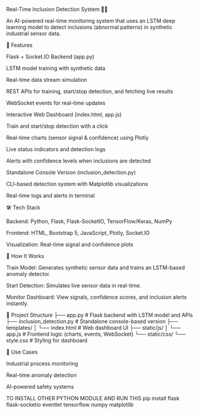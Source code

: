 Real-Time Inclusion Detection System 🚨🤖

An AI-powered real-time monitoring system that uses an LSTM deep learning model to detect inclusions (abnormal patterns) in synthetic industrial sensor data.

🔹 Features

Flask + Socket.IO Backend (app.py)

LSTM model training with synthetic data

Real-time data stream simulation

REST APIs for training, start/stop detection, and fetching live results

WebSocket events for real-time updates

Interactive Web Dashboard (index.html, app.js)

Train and start/stop detection with a click

Real-time charts (sensor signal & confidence) using Plotly

Live status indicators and detection logs

Alerts with confidence levels when inclusions are detected

Standalone Console Version (inclusion_detection.py)

CLI-based detection system with Matplotlib visualizations

Real-time logs and alerts in terminal

🛠️ Tech Stack

Backend: Python, Flask, Flask-SocketIO, TensorFlow/Keras, NumPy

Frontend: HTML, Bootstrap 5, JavaScript, Plotly, Socket.IO

Visualization: Real-time signal and confidence plots

🚀 How It Works

Train Model: Generates synthetic sensor data and trains an LSTM-based anomaly detector.

Start Detection: Simulates live sensor data in real-time.

Monitor Dashboard: View signals, confidence scores, and inclusion alerts instantly.

📂 Project Structure
├── app.py                  # Flask backend with LSTM model and APIs
├── inclusion_detection.py   # Standalone console-based version
├── templates/
│   └── index.html           # Web dashboard UI
├── static/js/
│   └── app.js               # Frontend logic (charts, events, WebSocket)
└── static/css/
    └── style.css            # Styling for dashboard

🎯 Use Cases

Industrial process monitoring

Real-time anomaly detection

AI-powered safety systems


TO INSTALL OTHER PYTHON MODULE AND RUN THIS
pip install flask flask-socketio eventlet tensorflow numpy matplotlib

